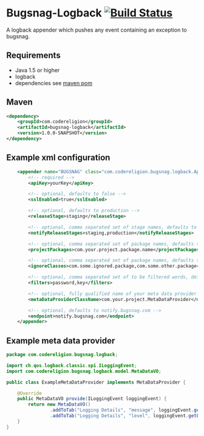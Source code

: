 # Bugsnag-Logback [![Build Status](https://ssl.webpack.de/secure-jenkins.codereligion.com/buildStatus/icon?job=bugsnag-logback-master-build-flow)](http://jenkins.codereligion.com/view/bugsnag-logback/job/bugsnag-logback-master-build-flow/)

A logback appender which pushes any event containing an exception to bugsnag.

## Requirements
* Java 1.5 or higher
* logback
* dependencies see [maven pom](pom.xml)

## Maven ##
```xml
<dependency>
	<groupId>com.codereligion</groupId>
	<artifactId>bugsnag-logback</artifactId>
	<version>1.0.0-SNAPSHOT</version>
</dependency>
```

## Example xml configuration
```xml
    <appender name="BUGSNAG" class="com.codereligion.bugsnag.logback.Appender">
        <!-- required -->
        <apiKey>yourKey</apiKey>

        <!-- optional, defaults to false -->
        <sslEnabled>true</sslEnabled>

        <!-- optional, defaults to production -->
        <releaseStage>staging</releaseStage>

        <!-- optional, comma separated set of stage names, defaults to an empty set -->
        <notifyReleaseStages>staging,production</notifyReleaseStages>

        <!-- optional, comma separated set of package names, defaults to an empty set-->
        <projectPackages>com.your.project.package.name</projectPackages>

        <!-- optional, comma separated set of package names, defaults to an empty set -->
        <ignoreClasses>com.some.ignored.package,com.some.other.package</ignoreClasses>

        <!-- optional, comma separated set of to be filtered words, defaults to an empty set -->
        <filters>password,key</filters>

        <!-- optional, fully qualified name of your meta data provider class -->
        <metaDataProviderClassName>com.your.project.MetaDataProvider</metaDataProviderClassName>

        <!-- optional, defaults to notify.bugsnag.com -->
        <endpoint>notify.bugsnag.com</endpoint>
    </appender>
```

## Example meta data provider
```java
package com.codereligion.bugsnag.logback;

import ch.qos.logback.classic.spi.ILoggingEvent;
import com.codereligion.bugsnag.logback.model.MetaDataVO;

public class ExampleMetaDataProvider implements MetaDataProvider {

    @Override
    public MetaDataVO provide(ILoggingEvent loggingEvent) {
        return new MetaDataVO()
                .addToTab("Logging Details", "message", loggingEvent.getFormattedMessage())
                .addToTab("Logging Details", "level", loggingEvent.getLevel());
    }
}

```